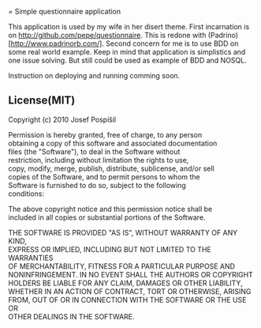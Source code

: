 = Simple questionnaire application

This application is used by my wife in her disert theme. First incarnation is
on http://github.com/pepe/questionnaire. This is redone with
(Padrino)[http://www.padrinorb.com/]. Second concern for me is to use BDD on
some real world example. Keep in mind that application is simplistics and one
issue solving. But still could be used as example of BDD and NOSQL.

Instruction on deploying and running comming soon.

## License(MIT)

Copyright (c) 2010 Josef Pospíšil

Permission is hereby granted, free of charge, to any person  
obtaining a copy of this software and associated documentation  
files (the "Software"), to deal in the Software without  
restriction, including without limitation the rights to use,  
copy, modify, merge, publish, distribute, sublicense, and/or sell  
copies of the Software, and to permit persons to whom the  
Software is furnished to do so, subject to the following  
conditions:  

The above copyright notice and this permission notice shall be  
included in all copies or substantial portions of the Software.  

THE SOFTWARE IS PROVIDED "AS IS", WITHOUT WARRANTY OF ANY KIND,  
EXPRESS OR IMPLIED, INCLUDING BUT NOT LIMITED TO THE WARRANTIES  
OF MERCHANTABILITY, FITNESS FOR A PARTICULAR PURPOSE AND  
NONINFRINGEMENT. IN NO EVENT SHALL THE AUTHORS OR COPYRIGHT  
HOLDERS BE LIABLE FOR ANY CLAIM, DAMAGES OR OTHER LIABILITY,  
WHETHER IN AN ACTION OF CONTRACT, TORT OR OTHERWISE, ARISING  
FROM, OUT OF OR IN CONNECTION WITH THE SOFTWARE OR THE USE OR  
OTHER DEALINGS IN THE SOFTWARE.  

